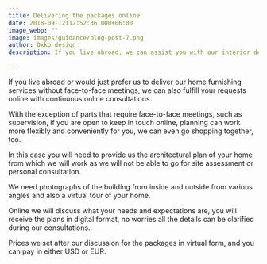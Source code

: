 ```yaml
---
title: Delivering the packages online
date: 2018-09-12T12:52:36.000+06:00
image_webp: ""
image: images/guidance/blog-post-7.png
author: Oxko design
description: If you live abroad, we can assist you with our interior design services also online, without meeting in person and without supervision of construction, with videoconsulations. 

---
```


If you live abroad or would just prefer us to deliver our home furnishing services without face-to-face meetings, we can also fulfill your requests online with continuous online consultations.

With the exception of parts that require face-to-face meetings, such as supervision, if you are open to keep in touch online, planning can work more flexibly and conveniently for you, we can even go shopping together, too.

In this case you will need to provide us the architectural plan of your home from which we will work as we will not be able to go for site assessment or personal consultation. 

We need photographs of the building from inside and outside from various angles and also a virtual tour of your home. 

Online we will discuss what your needs and expectations are, you will receive the plans in digital format, no worries all the details can be clarified during our consultations. 

Prices we set after our discussion for the packages in virtual form, and you can pay in either USD or EUR. 



